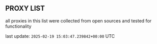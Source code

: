 ## PROXY LIST

all proxies in this list were collected from open sources and tested for functionality

last update: `2025-02-19 15:03:47.239842+00:00` UTC